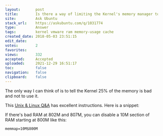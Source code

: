 ```yaml
---
layout:       post
title:        Is there a way of limiting the Kernel's memory manager to use only 75% of memory?
site:         Ask Ubuntu
stack_url:    https://askubuntu.com/q/1031774
type:         Answer
tags:         kernel vmware ram memory-usage cache
created_date: 2018-05-03 23:51:15
edit_date:    
votes:        2
favorites:    
views:        332
accepted:     Accepted
uploaded:     2021-12-29 16:51:17
toc:          false
navigation:   false
clipboard:    false
---
```


The only way I can think of is to tell the Kernel 25% of the memory is bad and not to use it.

This [Unix & Linux Q&A][1] has excellent instructions. Here is a snippet:

If there's bad RAM at 802M and 807M, you can disable a 10M section of RAM starting at 800M like this:

``` 
memmap=10M$800M

```



  [1]: https://unix.stackexchange.com/questions/75059/how-to-blacklist-a-correct-bad-ram-sector-according-to-memtest86-error-indicati?utm_medium=organic&utm_source=google_rich_qa&utm_campaign=google_rich_qa
